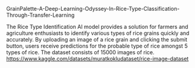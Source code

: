 GrainPalette-A-Deep-Learning-Odyssey-In-Rice-Type-Classification-Through-Transfer-Learning

The Rice Type Identification AI model provides a solution for farmers and agriculture enthusiasts to identify various types of rice grains quickly and accurately. By uploading an image of a rice grain and clicking the submit button, users receive predictions for the probable type of rice amongst 5 types of rice. The dataset consists of 15000 images of rice. https://www.kaggle.com/datasets/muratkokludataset/rice-image-dataset
